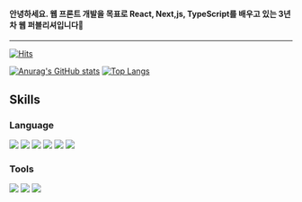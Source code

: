 #### 안녕하세요. 웹 프론트 개발을 목표로 React, Next,js, TypeScript를 배우고 있는 3년차 웹 퍼블리셔입니다👋
---
[![Hits](https://hits.seeyoufarm.com/api/count/incr/badge.svg?url=https%3A%2F%2Fgithub.com%2Fkhoon7624%2Fhit-counter&count_bg=%2379C83D&title_bg=%23555555&icon=&icon_color=%23E7E7E7&title=hits&edge_flat=false)](https://hits.seeyoufarm.com)

[![Anurag's GitHub stats](https://github-readme-stats.vercel.app/api?username=khoon7624&hide=stars&show_icons=true&theme=radical)](https://github.com/anuraghazra/github-readme-stats) [![Top Langs](https://github-readme-stats.vercel.app/api/top-langs/?username=khoon7624&layout=compact)](https://github.com/anuraghazra/github-readme-stats)



## Skills
### Language
<img src="https://img.shields.io/badge/HTML5-E34F26.svg?&style=for-the-badge&logo=HTML5&logoColor=white"/> <img src="https://img.shields.io/badge/CSS3-1572b6.svg?&style=for-the-badge&logo=CSS3&logoColor=white"/> <img src="https://img.shields.io/badge/JavaScript-f7df1e.svg?&style=for-the-badge&logo=JavaScript&logoColor=white"/> <img src="https://img.shields.io/badge/jQuery-0769ad.svg?&style=for-the-badge&logo=jQuery&logoColor=white"/> <img src="https://img.shields.io/badge/Bootstrap-7952b3.svg?&style=for-the-badge&logo=Bootstrap&logoColor=white"/> <img src="https://img.shields.io/badge/React-61dafb.svg?&style=for-the-badge&logo=React&logoColor=white"/>

### Tools
<img src="https://img.shields.io/badge/VisualStudioCode-5c2d91.svg?&style=for-the-badge&logo=VisualStudioCode&logoColor=white"/> <img src="https://img.shields.io/badge/IntelliJIDEA-000000.svg?&style=for-the-badge&logo=IntelliJIDEA&logoColor=white"/> <img src="https://img.shields.io/badge/EclipseIDE-2C2255.svg?&style=for-the-badge&logo=EclipseIDE&logoColor=white"/>
